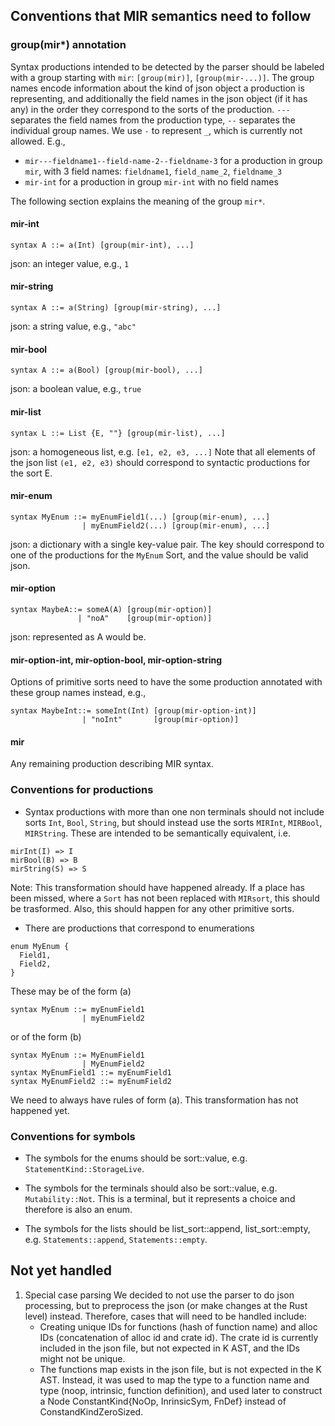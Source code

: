 ## Conventions that MIR semantics need to follow

### group(mir*) annotation
Syntax productions intended to be detected by the parser should be labeled with a group starting with `mir`: `[group(mir)]`, `[group(mir-...)]`. The group names encode information about the kind of json object a production is representing, and additionally the field names in the json object (if it has any) in the order they correspond to the sorts of the production. `---` separates the field names from the production type, `--` separates the individual group names. We use `-` to represent `_`, which is currently not allowed. E.g.,
- `mir---fieldname1--field-name-2--fieldname-3` for a production in group `mir`, with 3 field names: `fieldname1`, `field_name_2`, `fieldname_3`
- `mir-int` for a production in group `mir-int` with no field names

The following section explains the meaning of the group `mir*`.

#### mir-int
```
syntax A ::= a(Int) [group(mir-int), ...]
```
json: an integer value, e.g., `1`

#### mir-string
```
syntax A ::= a(String) [group(mir-string), ...]
```
json: a string value, e.g., `"abc"`

#### mir-bool
```
syntax A ::= a(Bool) [group(mir-bool), ...]
```
json: a boolean value, e.g., `true`

#### mir-list
```
syntax L ::= List {E, ""} [group(mir-list), ...]
```
json: a homogeneous list, e.g. `[e1, e2, e3, ...]`
Note that all elements of the json list `(e1, e2, e3)` should correspond to syntactic productions for the sort E.

#### mir-enum
```
syntax MyEnum ::= myEnumField1(...) [group(mir-enum), ...]
                | myEnumField2(...) [group(mir-enum), ...]
```
json: a dictionary with a single key-value pair. The key should correspond to one of the productions for the `MyEnum` Sort, and the value should be valid json.

#### mir-option
```
syntax MaybeA::= someA(A) [group(mir-option)]
               | "noA"    [group(mir-option)]
```
json: represented as A would be.

#### mir-option-int, mir-option-bool, mir-option-string
Options of primitive sorts need to have the some production annotated with these group names instead, e.g.,
```
syntax MaybeInt::= someInt(Int) [group(mir-option-int)]
                | "noInt"       [group(mir-option)]
```

#### mir
Any remaining production describing MIR syntax.

### Conventions for productions
- Syntax productions with more than one non terminals should not include sorts `Int`, `Bool`, `String`, but should instead use the sorts `MIRInt`, `MIRBool`, `MIRString`. These are intended to be semantically equivalent, i.e.
```
mirInt(I) => I
mirBool(B) => B
mirString(S) => S
```
Note: This transformation should have happened already. If a place has been missed, where a `Sort` has not been replaced with `MIRsort`, this should be trasformed. Also, this should happen for any other primitive sorts.

- There are productions that correspond to enumerations

```
enum MyEnum {
  Field1,
  Field2,
}
```

These may be of the form (a)
```
syntax MyEnum ::= myEnumField1
                | myEnumField2
```
or of the form (b)
```
syntax MyEnum ::= MyEnumField1
                | MyEnumField2
syntax MyEnumField1 ::= myEnumField1
syntax MyEnumField2 ::= myEnumField2
```
We need to always have rules of form (a). This transformation has not happened yet.

### Conventions for symbols
- The symbols for the enums should be sort::value, e.g. `StatementKind::StorageLive`.

- The symbols for the terminals should also be sort::value, e.g. `Mutability::Not`. This is a terminal, but it represents a choice and therefore is also an enum.

- The symbols for the lists should  be list_sort::append, list_sort::empty, e.g. `Statements::append`, `Statements::empty`.

## Not yet handled
1. Special case parsing
We decided to not use the parser to do json processing, but to preprocess the json (or make changes at the Rust level) instead. Therefore, cases that will need to be handled include:
   - Creating unique IDs for functions (hash of function name) and alloc IDs (concatenation of alloc id and crate id). The crate id is currently included in the json file, but not expected in K AST, and the IDs might not be unique.
   - The functions map exists in the json file, but is not expected in the K AST. Instead, it was used to map the type to a function name and type (noop, intrinsic, function definition), and used later to construct a Node ConstantKind{NoOp, InrinsicSym, FnDef} instead of ConstandKindZeroSized.
